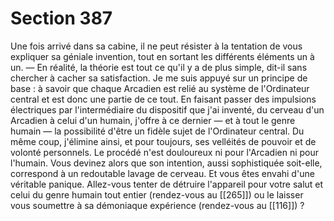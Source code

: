 # Section 387

Une fois arrivé dans sa cabine, il ne peut résister à la tentation de vous expliquer sa géniale invention, tout en sortant les différents éléments un à un. — En réalité, la théorie est tout ce qu'il y a de plus simple, dit-il sans chercher à cacher sa satisfaction. Je me suis appuyé sur un principe de base : à savoir que chaque Arcadien est relié au système de l'Ordinateur central et est donc une partie de ce tout. En faisant passer des impulsions électriques par l'intermédiaire du dispositif que j'ai inventé, du cerveau d'un Arcadien à celui d'un humain, j'offre à ce dernier — et à tout le genre humain — la possibilité d'être un fidèle sujet de l'Ordinateur central. Du même coup, j'élimine ainsi, et pour toujours, ses velléités de pouvoir et de volonté personnels. Le procédé n'est douloureux ni pour l'Arcadien ni pour l'humain. Vous devinez alors que son intention, aussi sophistiquée soit-elle, correspond à un redoutable lavage de cerveau. Et vous êtes envahi d'une véritable panique. Allez-vous tenter de détruire l'appareil pour votre salut et celui du genre humain tout entier (rendez-vous au [[265]]) ou le laisser vous soumettre à sa démoniaque expérience (rendez-vous au [[116]]) ?
